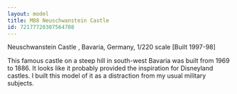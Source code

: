 ```yaml
---
layout: model
title: M88 Neuschwanstein Castle
id: 72177720307564708
---
```


Neuschwanstein Castle , Bavaria, Germany, 1/220 scale  [Built 1997-98]

This famous castle on a steep hill in south-west Bavaria was built from 1969 to 1886. It looks like it probably provided the inspiration for Disneyland castles. I built this model of it as a distraction from my usual military subjects.


